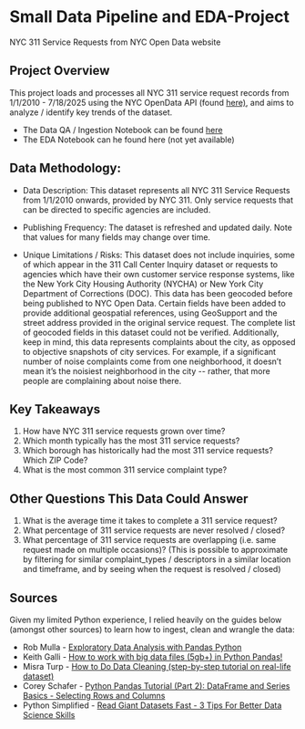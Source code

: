 # Small Data Pipeline and EDA-Project
NYC 311 Service Requests from NYC Open Data website

## Project Overview
This project loads and processes all NYC 311 service request records from 1/1/2010 - 7/18/2025 using the NYC OpenData API (found [here)](https://data.cityofnewyork.us/Social-Services/311-Service-Requests-from-2010-to-Present/erm2-nwe9/about_data), and aims to analyze / identify key trends of the dataset. 

* The Data QA / Ingestion Notebook can be found [here](01_data_ingestion.ipynb)
* The EDA Notebook can he found here (not yet available)

## Data Methodology: 

* Data Description: This dataset represents all NYC 311 Service Requests from 1/1/2010 onwards, provided by NYC 311. Only service requests that can be directed to specific agencies are included.
  
* Publishing Frequency: The dataset is refreshed and updated daily. Note that values for many fields may change over time. 
  
* Unique Limitations / Risks: This dataset does not include inquiries, some of which appear in the 311 Call Center Inquiry dataset or requests to agencies which have their own customer service response systems, like the New York City Housing Authority (NYCHA) or New York City Department of Corrections (DOC). This data has been geocoded before being published to NYC Open Data. Certain fields have been added to provide additional geospatial references, using GeoSupport and the street address provided in the original service request.  The complete list of geocoded fields in this dataset could not be verified. Additionally, keep in mind, this data represents complaints about the city, as opposed to objective snapshots of city services. For example, if a significant number of noise complaints come from one neighborhood, it doesn’t mean it’s the noisiest neighborhood in the city -- rather, that more people are complaining about noise there.

## Key Takeaways 
1. How have NYC 311 service requests grown over time?
2. Which month typically has the most 311 service requests?
3. Which borough has historically had the most 311 service requests? Which ZIP Code?
4. What is the most common 311 service complaint type?

## Other Questions This Data Could Answer 
1. What is the average time it takes to complete a 311 service request?
2. What percentage of 311 service requests are never resolved / closed?
3. What percentage of 311 service requests are overlapping (i.e. same request made on multiple occasions)? (This is possible to approximate by filtering for similar complaint_types / descriptors in a similar location and timeframe, and by seeing when the request is resolved / closed)


## Sources
Given my limited Python experience, I relied heavily on the guides below (amongst other sources) to learn how to ingest, clean and wrangle the data:
* Rob Mulla - [Exploratory Data Analysis with Pandas Python](https://www.youtube.com/watch?v=xi0vhXFPegw&t=1279s)
* Keith Galli - [How to work with big data files (5gb+) in Python Pandas!](https://www.youtube.com/watch?v=l34l-90UF7U&t=136s)
* Misra Turp - [How to Do Data Cleaning (step-by-step tutorial on real-life dataset)](https://www.youtube.com/watch?v=qxpKCBV60U4&t=532s)
* Corey Schafer - [Python Pandas Tutorial (Part 2): DataFrame and Series Basics - Selecting Rows and Columns](https://www.youtube.com/watch?v=zmdjNSmRXF4&t=799s)
* Python Simplified - [Read Giant Datasets Fast - 3 Tips For Better Data Science Skills](https://www.youtube.com/watch?v=x2DxiL8WOmc&t=640s)






